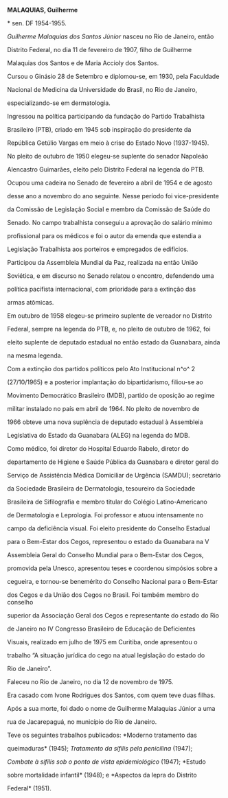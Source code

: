 **MALAQUIAS, Guilherme**



\* sen. DF 1954-1955.



*Guilherme Malaquias dos Santos Júnior* nasceu no Rio de Janeiro, então

Distrito Federal, no dia 11 de fevereiro de 1907, filho de Guilherme

Malaquias dos Santos e de Maria Accioly dos Santos.



Cursou o Ginásio 28 de Setembro e diplomou-se, em 1930, pela Faculdade

Nacional de Medicina da Universidade do Brasil, no Rio de Janeiro,

especializando-se em dermatologia.



Ingressou na política participando da fundação do Partido Trabalhista

Brasileiro (PTB), criado em 1945 sob inspiração do presidente da

República Getúlio Vargas em meio à crise do Estado Novo (1937-1945).



No pleito de outubro de 1950 elegeu-se suplente do senador Napoleão

Alencastro Guimarães, eleito pelo Distrito Federal na legenda do PTB.

Ocupou uma cadeira no Senado de fevereiro a abril de 1954 e de agosto

desse ano a novembro do ano seguinte. Nesse período foi vice-presidente

da Comissão de Legislação Social e membro da Comissão de Saúde do

Senado. No campo trabalhista conseguiu a aprovação do salário mínimo

profissional para os médicos e foi o autor da emenda que estendia a

Legislação Trabalhista aos porteiros e empregados de edifícios.

Participou da Assembleia Mundial da Paz, realizada na então União

Soviética, e em discurso no Senado relatou o encontro, defendendo uma

política pacifista internacional, com prioridade para a extinção das

armas atômicas.



Em outubro de 1958 elegeu-se primeiro suplente de vereador no Distrito

Federal, sempre na legenda do PTB, e, no pleito de outubro de 1962, foi

eleito suplente de deputado estadual no então estado da Guanabara, ainda

na mesma legenda.



Com a extinção dos partidos políticos pelo Ato Institucional n^o^ 2

(27/10/1965) e a posterior implantação do bipartidarismo, filiou-se ao

Movimento Democrático Brasileiro (MDB), partido de oposição ao regime

militar instalado no país em abril de 1964. No pleito de novembro de

1966 obteve uma nova suplência de deputado estadual à Assembleia

Legislativa do Estado da Guanabara (ALEG) na legenda do MDB.



Como médico, foi diretor do Hospital Eduardo Rabelo, diretor do

departamento de Higiene e Saúde Pública da Guanabara e diretor geral do

Serviço de Assistência Médica Domiciliar de Urgência (SAMDU); secretário

da Sociedade Brasileira de Dermatologia, tesoureiro da Sociedade

Brasileira de Sifilografia e membro titular do Colégio Latino-Americano

de Dermatologia e Leprologia. Foi professor e atuou intensamente no

campo da deficiência visual. Foi eleito presidente do Conselho Estadual

para o Bem-Estar dos Cegos, representou o estado da Guanabara na V

Assembleia Geral do Conselho Mundial para o Bem-Estar dos Cegos,

promovida pela Unesco, apresentou teses e coordenou simpósios sobre a

cegueira, e tornou-se benemérito do Conselho Nacional para o Bem-Estar

dos Cegos e da União dos Cegos no Brasil. Foi também membro do conselho

superior da Associação Geral dos Cegos e representante do estado do Rio

de Janeiro no IV Congresso Brasileiro de Educação de Deficientes

Visuais, realizado em julho de 1975 em Curitiba, onde apresentou o

trabalho “A situação jurídica do cego na atual legislação do estado do

Rio de Janeiro”.



Faleceu no Rio de Janeiro, no dia 12 de novembro de 1975.



Era casado com Ivone Rodrigues dos Santos, com quem teve duas filhas.



Após a sua morte, foi dado o nome de Guilherme Malaquias Júnior a uma

rua de Jacarepaguá, no município do Rio de Janeiro.



Teve os seguintes trabalhos publicados: *Moderno tratamento das

queimaduras* (1945); *Tratamento da sífilis pela penicilina* (1947);

*Combate à sífilis sob o ponto de vista epidemiológico* (1947); *Estudo

sobre mortalidade infantil* (1948); e *Aspectos da lepra do Distrito

Federal* (1951).



